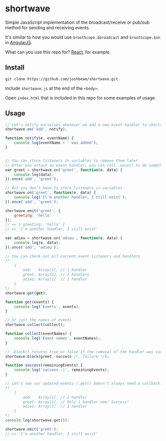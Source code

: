 # shortwave

Simple JavaScript implementation of the broadcast/receive or pub/sub method for sending and receiving events.

It's similar to how you would use `$rootScope.$broadcast` and `$rootScope.$on` in <a href="https://angularjs.org/">AngularJS</a>.

What can you use this repo for? <a href="https://facebook.github.io/react/">React</a>, for example.

## Install

```
git clone https://github.com/joshbeam/shortwave.git
```

Include `shortwave.js` at the end of the `<body>`.

Open `index.html` that is included in this repo for some examples of usage.

## Usage

```javascript
// Let's notify ourselves whenever we add a new event handler to shortwave
shortwave.on('add', notify);

function notify(e, eventName) {
    console.log(eventName + ' was added');
}


// You can store listeners in variables to remove them later
// After you attach an event handler, you can call .once() to do something real quick
var greet = shortwave.on('greet', function(e, data) {
    console.log(data);
}).once('add', 'greet');

// But you don't have to store listeners in variables
shortwave.on('greet', function(e, data) {
    console.log('I\'m another handler, I still exist');
}).once('add', 'greet');

shortwave.emit('greet', {
    greeting: 'hello'
});
// => { greeting: 'hello' }
// => 'I'm another handler, I still exist'

var adieu = shortwave.on('adieu', function(e, data) {
    console.log(e, data);
}).once('add', 'adieu');

// You can check out all current event listeners and handlers
/*
    {
        add:   Array[1], // 1 handler
        greet: Array[2], // 2 handlers
        adieu: Array[1]  // 1 handler
    }
*/
shortwave.get(get);

function get(events) {
    console.log('Events', events);
}

// Or just the names of events
shortwave.collect(collect);

function collect(eventNames) {
    console.log('Event names', eventNames);
}

// .block() returns true or false if the removal of the handler was successful
shortwave.block(greet, success /*, failure */);

function success(remainingEvents) {
    console.log('success :)', remainingEvents);
}

// Let's see our updated events (.get() doesn't always need a callback... we can just return the events)
/*
    {
        add:   Array[1], // 1 handler
        greet: Array[1], // Only 1 handler now! Success!
        adieu: Array[1]  // 1 handler
    }
*/
console.log(shortwave.get());

shortwave.emit('greet');
// => 'I'm another handler, I still exist'
```